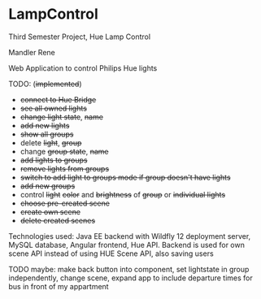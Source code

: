 # LampControl
Third Semester Project, Hue Lamp Control

Mandler Rene

Web Application to control Philips Hue lights

TODO:  (<s>implemented</s>)

- <s>connect to Hue Bridge</s>
- <s>see all owned lights</s>
- <s>change light state</s>, <s>name</s>
- <s>add new lights</s>
- <s>show all groups</s>
- delete <s>light</s>, <s>group</s>
- change <s>group state</s>, <s>name</s>
- <s>add lights to groups</s>
- <s>remove lights from groups</s>
- <s>switch to add light to groups mode if group doesn't have lights</s>
- <s>add new groups</s>
- control <s>light</s> <s>color</s> and <s>brightness</s> of <s>group</s> or <s>individual lights</s>
- <s>choose pre-created scene</s>
- <s>create own scene</s>
- <s>delete created scenes</s>

Technologies used: Java EE backend with Wildfly 12 deployment server, MySQL database, Angular frontend, Hue API.
Backend is used for own scene API instead of using HUE Scene API, also saving users

TODO maybe: make back button into component, set lightstate in group independently, change scene, expand app to include departure times for bus in front of my appartment
